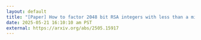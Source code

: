 ```yaml
---
layout: default
title: "[Paper] How to factor 2048 bit RSA integers with less than a million noisy qubits"
date: 2025-05-21 16:10:10 am PST
external: https://arxiv.org/abs/2505.15917
---
```

